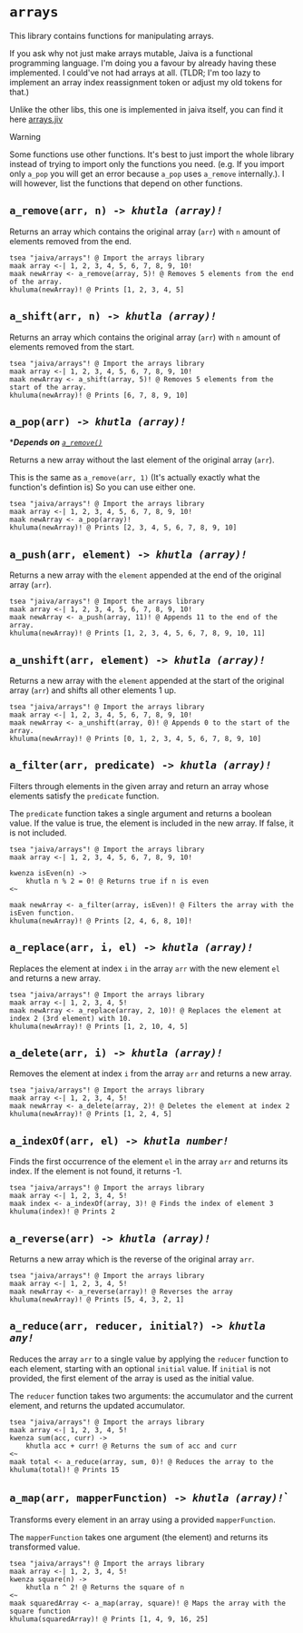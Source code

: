 # `arrays`

This library contains functions for manipulating arrays.

If you ask why not just make arrays mutable, Jaiva is a functional programming language. I'm doing you a favour by already having these implemented. I could've not had arrays at all. (TLDR; I'm too lazy to implement an array index reassignment token or adjust my old tokens for that.)

Unlike the other libs, this one is implemented in jaiva itself, you can find it here [arrays.jiv](../src/main/resources/lib/arrays.jiv)

> [!WARNING]
> Some functions use other functions. It's best to just import the whole library instead of trying to import only the functions you need. (e.g. If you import only `a_pop` you will get an error because `a_pop` uses `a_remove` internally.). I will however, list the functions that depend on other functions.

## `a_remove(arr, n) -> `_*`khutla (array)!`*_

Returns an array which contains the original array (`arr`) with `n` amount of elements removed from the end.

```jiv
tsea "jaiva/arrays"! @ Import the arrays library
maak array <-| 1, 2, 3, 4, 5, 6, 7, 8, 9, 10!
maak newArray <- a_remove(array, 5)! @ Removes 5 elements from the end of the array.
khuluma(newArray)! @ Prints [1, 2, 3, 4, 5]
```

## `a_shift(arr, n) -> `_*`khutla (array)!`*_

Returns an array which contains the original array (`arr`) with `n` amount of elements removed from the start.

```jiv
tsea "jaiva/arrays"! @ Import the arrays library
maak array <-| 1, 2, 3, 4, 5, 6, 7, 8, 9, 10!
maak newArray <- a_shift(array, 5)! @ Removes 5 elements from the start of the array.
khuluma(newArray)! @ Prints [6, 7, 8, 9, 10]
```

## `a_pop(arr) -> `_*`khutla (array)!`*_

\*_**Depends on** [`a_remove()`](#a_removearr-n---khutla-array)_

Returns a new array without the last element of the original array (`arr`).

This is the same as `a_remove(arr, 1)` (It's actually exactly what the function's defintion is) So you can use either one.

```jiv
tsea "jaiva/arrays"! @ Import the arrays library
maak array <-| 1, 2, 3, 4, 5, 6, 7, 8, 9, 10!
maak newArray <- a_pop(array)!
khuluma(newArray)! @ Prints [2, 3, 4, 5, 6, 7, 8, 9, 10]
```

## `a_push(arr, element) -> `_*`khutla (array)!`*_

Returns a new array with the `element` appended at the end of the original array (`arr`).

```jiv
tsea "jaiva/arrays"! @ Import the arrays library
maak array <-| 1, 2, 3, 4, 5, 6, 7, 8, 9, 10!
maak newArray <- a_push(array, 11)! @ Appends 11 to the end of the array.
khuluma(newArray)! @ Prints [1, 2, 3, 4, 5, 6, 7, 8, 9, 10, 11]
```

## `a_unshift(arr, element) -> `_*`khutla (array)!`*_

Returns a new array with the `element` appended at the start of the original array (`arr`) and shifts all other elements 1 up.

```jiv
tsea "jaiva/arrays"! @ Import the arrays library
maak array <-| 1, 2, 3, 4, 5, 6, 7, 8, 9, 10!
maak newArray <- a_unshift(array, 0)! @ Appends 0 to the start of the array.
khuluma(newArray)! @ Prints [0, 1, 2, 3, 4, 5, 6, 7, 8, 9, 10]
```

## `a_filter(arr, predicate) -> `_*`khutla (array)!`*_

Filters through elements in the given array and return an array whose elements satisfy the `predicate` function.

The `predicate` function takes a single argument and returns a boolean value. If the value is true, the element is included in the new array. If false, it is not included.

```jiv
tsea "jaiva/arrays"! @ Import the arrays library
maak array <-| 1, 2, 3, 4, 5, 6, 7, 8, 9, 10!

kwenza isEven(n) ->
    khutla n % 2 = 0! @ Returns true if n is even
<~

maak newArray <- a_filter(array, isEven)! @ Filters the array with the isEven function.
khuluma(newArray)! @ Prints [2, 4, 6, 8, 10]!
```

## `a_replace(arr, i, el) -> `_*`khutla (array)!`*_

Replaces the element at index `i` in the array `arr` with the new element `el` and returns a new array.

```jiv
tsea "jaiva/arrays"! @ Import the arrays library
maak array <-| 1, 2, 3, 4, 5!
maak newArray <- a_replace(array, 2, 10)! @ Replaces the element at index 2 (3rd element) with 10.
khuluma(newArray)! @ Prints [1, 2, 10, 4, 5]
```

## `a_delete(arr, i) -> `_*`khutla (array)!`*_

Removes the element at index `i` from the array `arr` and returns a new array.

```jiv
tsea "jaiva/arrays"! @ Import the arrays library
maak array <-| 1, 2, 3, 4, 5!
maak newArray <- a_delete(array, 2)! @ Deletes the element at index 2
khuluma(newArray)! @ Prints [1, 2, 4, 5]
```

## `a_indexOf(arr, el) -> `_*`khutla number!`*_

Finds the first occurrence of the element `el` in the array `arr` and returns its index. If the element is not found, it returns -1.

```jiv
tsea "jaiva/arrays"! @ Import the arrays library
maak array <-| 1, 2, 3, 4, 5!
maak index <- a_indexOf(array, 3)! @ Finds the index of element 3
khuluma(index)! @ Prints 2
```

## `a_reverse(arr) -> `_*`khutla (array)!`*_

Returns a new array which is the reverse of the original array `arr`.

```jiv
tsea "jaiva/arrays"! @ Import the arrays library
maak array <-| 1, 2, 3, 4, 5!
maak newArray <- a_reverse(array)! @ Reverses the array
khuluma(newArray)! @ Prints [5, 4, 3, 2, 1]
```

## `a_reduce(arr, reducer, initial?) -> `_*`khutla any!`*_

Reduces the array `arr` to a single value by applying the 
`reducer` function to each element, starting with an
optional `initial` value. If `initial` is not provided, the first element of the array 
is used as the initial value.

The `reducer` function takes two arguments: the accumulator and the current element, and returns the updated accumulator.

```jiv
tsea "jaiva/arrays"! @ Import the arrays library
maak array <-| 1, 2, 3, 4, 5!
kwenza sum(acc, curr) ->
    khutla acc + curr! @ Returns the sum of acc and curr
<~
maak total <- a_reduce(array, sum, 0)! @ Reduces the array to the
khuluma(total)! @ Prints 15
```

## `a_map(arr, mapperFunction) -> `_*`khutla (array)!`*_`

Transforms every element in an array using a provided `mapperFunction`.

The `mapperFunction` takes one argument (the element) and returns its transformed value.

```jiv
tsea "jaiva/arrays"! @ Import the arrays library
maak array <-| 1, 2, 3, 4, 5!
kwenza square(n) ->
    khutla n ^ 2! @ Returns the square of n
<~
maak squaredArray <- a_map(array, square)! @ Maps the array with the square function
khuluma(squaredArray)! @ Prints [1, 4, 9, 16, 25]
```
